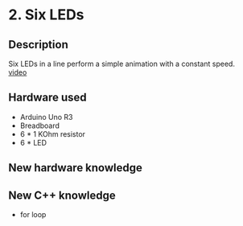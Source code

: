 # 2. Six LEDs

## Description
Six LEDs in a line perform a simple animation with a constant speed.\
[video](https://vimeo.com/308431493)

## Hardware used
* Arduino Uno R3
* Breadboard
* 6 * 1 KOhm resistor
* 6 * LED

## New hardware knowledge

## New C++ knowledge
* for loop

